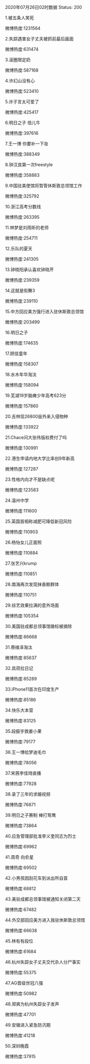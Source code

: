 2020年07月26日02时数据
Status: 200

1.被五条人笑死

微博热度:1231564

2.失踪遇害女子丈夫被抓前最后画面

微博热度:631474

3.滚圈限定奶

微博热度:587168

4.许幻山没有心

微博热度:523410

5.许子言太可爱了

微博热度:425417

6.明日之子 倍儿牛

微博热度:397616

7.王一博 你要补一下妆

微博热度:388349

8.钟汉良第一次freestyle

微博热度:358883

9.中国驻美使馆将暂管休斯敦总领馆工作

微博热度:325792

10.浙江高考分数线

微博热度:263395

11.林梦是刘雨昕的老师

微博热度:254711

12.乐队的夏天

微博热度:241305

13.钟晓阳承认喜欢钟晓芹

微博热度:239359

14.这就是街舞3

微博热度:239110

15.中方回应美方强行进入驻休斯敦总领馆

微博热度:203499

16.明日之子

微博热度:174635

17.顾佳童年

微博热度:158307

18.水木年华淘汰

微博热度:158094

19.芜湖19岁脑瘫少年高考623分

微博热度:157860

20.吉林现26800亩外来入侵物种

微博热度:133922

21.Chace问大张伟版权费付了吗

微博热度:130991

22.港生申请内地大学比率创9年新高

微博热度:127287

23.性格内向才不是缺点呢

微博热度:123583

24.温州中学

微博热度:111600

25.英国首相称减肥可降低新冠风险

微博热度:110903

26.杨怡女儿正面照

微博热度:110884

27.张艺兴krump

微博热度:110851

28.南海再次发现抹香鲸群体

微博热度:110751

29.综艺效果拉满的意外场面

微博热度:105354

30.美国驻成都总领事馆徽标被摘除

微博热度:86668

31.蔡维泽淘汰

微博热度:85637

32.具荷拉日记

微博热度:85289

33.iPhone11首次在印度生产

微博热度:85186

34.快乐大本营

微博热度:83125

35.段振宇救姜小果

微博热度:79177

36.王一博给梦迪毛巾

微博热度:78056

37.宋茜李佳琦直播

微博热度:77928

38.录了三年的求婚视频

微博热度:76871

39.明日之子赛制 棒打鸳鸯

微博热度:73864

40.应急管理部批准李义奎同志为烈士

微博热度:69962

41.周奇 向俞星

微博热度:69502

42.小男孩因刮花车到派出所自首

微博热度:68812

43.美驻成都总领事馆被通知关闭第二天

微博热度:67482

44.外交部回应美方进入我驻休斯敦总领馆

微博热度:66638

45.林有有段位

微博热度:61684

46.杭州失踪女子丈夫交代杀人分尸事实

微博热度:55375

47.AG晋级世冠八强

微博热度:50982

48.郑爽为杭州失踪女子发声

微博热度:47701

49.安徽进入紧急防汛期

微博热度:41218

50.深圳晚霞

微博热度:37915

